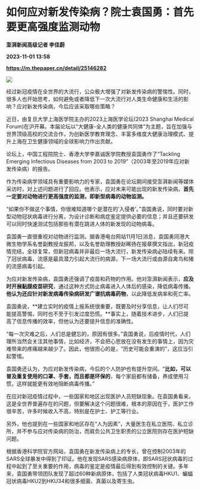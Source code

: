# 如何应对新发传染病？院士袁国勇：首先要更高强度监测动物
**澎湃新闻高级记者 李佳蔚**

**2023-11-01 13:58**

**https://m.thepaper.cn/detail/25146282**

![](https://imagecloud.thepaper.cn/thepaper/image/276/558/382.jpg)

经过新冠疫情在全世界的大流行，公众极大增强了对新发传染病的警惕性。同时，很多人也开始思考，如何避免或者降低下一次大流行对人类生命健康和生活的影响？应对新发传染病，今后应该采取哪些策略？

近日，由复旦大学上海医学院主办的2023上海医学论坛(2023 Shanghai Medical Forum)在沪开幕。本届论坛以“大健康-全人类的健康共同体”为主题，旨在加强与世界顶级高校的交流合作，为创新医学教育理念、丰富多维度大健康治理模式、提升上海在卫生健康领域的全球影响力作出贡献。

论坛上，中国工程院院士、香港大学李嘉诚医学院教授袁国勇作了“Tackling Emerging Infectious Diseases from 2003 to 2019”（2003年至2019年应对新发传染病）的报告。

作为传染病学领域具有重要影响力的专家，袁国勇在论坛期间接受澎湃新闻等媒体采访时，对上述问题进行了回应。他表示，应对未来可能出现的新发传染病，**首先一定要对动物进行更高强度的监测，即新型病毒的动物监测。**

“如果你不做这个事情，你很难知道哪个是潜在的‘入侵者’。”袁国勇说，同时要对新型动物冠状病毒进行分离，为设计诊断和病症鉴定提供必要的信息；并且还要研发可以同时快速测试包括那些有潜在跳进人体的新发现的动物病毒。

袁国勇一直很重视对动物进行监测。据香港电台网站11月1日消息，袁国勇同港大微生物学系名誉副教授龙振邦，以及名誉助理教授赵晞扬在报章撰文指出，新冠疫情完结，全球复常，但新冠病毒并非最后一场大流行，新发传染病必陆续有来。除了冠状病毒，流感是最具潜力引起大流行的病源，下一场大流行或由源自禽鸟和猪的流感病毒引起。

为应对新发传染病，袁国勇还强调了疫苗和药物的作用。他对澎湃新闻表示，**应及时开展黏膜疫苗研究**，通过这种方式防止病毒进入人体后的感染，降低病毒传播。**他认为还应针对新发病毒传染病研发广谱抗病毒药物**，以此降低发病率和死亡率。

袁国勇说，**建立实时的疫情上报系统很重要，既要及时分享信息，让人们尽可能提高警惕，同时也不至于引发过度恐慌。**事实上，随着技术进步，人们已提高了信息传播的效率，但他认为还要提升信息的准确性。

“每一次灾难之后，人们总是健忘的，原因有很多。”袁国勇说，后疫情时代，人们理所当然会关注其他事情，比如经济，不会把心思放在没有发生的事情上，因为灾难带来的疼痛越来越少了。因此，他很担心的是，“历史可能会重演的”，这应当引起警惕。

袁国勇还认为，为应对新发传染病，今后的个人防护也有提升空间。“**比如，可以普及重复使用的口罩、手套，而且都是环保的**，每个家庭都有储备，养成使用习惯，这样就能更有效地阻断病毒传播。”

在应对新冠疫情过程中，一些国家和地区出现医护人员短缺现象。在袁国勇看来，这是全世界普遍存在的问题，但要解决这个问题很难，根本的原因在于，医护工作很辛苦，许多时候收入不高，特别是在护士、护工等行业。

另外，他也提到在一些国家和地区存在“人为因素”，大量医生在私立医院、私立诊所，并不参与应对传染病的防治，而肩负公共卫生职责的公立医院则存在医护短缺问题。

根据香港科学院官方网站，袁国勇在新发传染病上的专长，曾在控制2003年的SARS全球暴发中得到了印证。他在发现SARS感染病原体，即SARS冠状病毒的过程中起到了至关重要的作用，病毒的鉴定是疫情最后得到有效控制的关键。多年来，袁国勇带领团队发现了超过60种新病原体，包括了人类冠状病毒HKU1、蝙蝠冠状病毒HKU2到HKU34和很多细菌、真菌以及寄生虫。